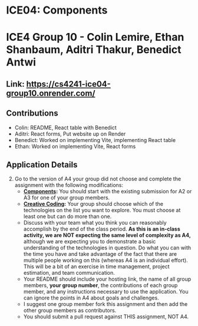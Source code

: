 # ICE04: Components
# ICE4 Group 10 - Colin Lemire, Ethan Shanbaum, Aditri Thakur, Benedict Antwi
Link: https://cs4241-ice04-group10.onrender.com/
---

## Contributions
- Colin: README, React table with Benedict
- Aditri: React forms, Put website up on Render
- Benedict: Worked on implementing Vite, implementing React table
- Ethan: Worked on implementing Vite, React forms

## Application Details
2. Go to the version of A4 your group did not choose and complete the assignment with the following modifications:
    * **[Components](https://github.com/jmcuneo/a4-components-a25):** You should start with the existing submission for A2 or A3 for one of your group members.
    * **[Creative Coding](https://github.com/jmcuneo/a4-creative-coding-a25):** Your group should choose which of the technologies on the list you want to explore. You must choose at least one but can do more than one.
    * Discuss with your team what you think you can reasonably accomplish by the end of the class period. **As this is an in-class activity, we are NOT expecting the same level of complexity as A4,** although we are expecting you to demonstrate a basic understanding of the technologies in question. Do what you can with the time you have and take advantage of the fact that there are multiple people working on this (whereas A4 is an individual effort). This will be a bit of an exercise in time management, project estimation, and team communication.
    * Your README should include your hosting link, the name of all group members, **your group number**, the contributions of each group member, and any instructions necessary to use the application. You can ignore the points in A4 about goals and challenges.
    * I suggest one group member fork this assignment and then add the other group members as contributors.
    * You should submit a pull request against THIS assignment, NOT A4.
